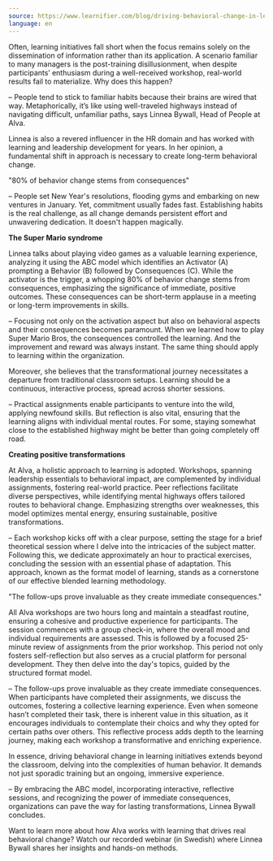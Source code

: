 ```yaml
---
source: https://www.learnifier.com/blog/driving-behavioral-change-in-learning-initiatives
language: en
---
```


Often, learning initiatives fall short when the focus remains solely on the dissemination of information rather than its application. A scenario familiar to many managers is the post-training disillusionment, when despite participants’ enthusiasm during a well-received workshop, real-world results fail to materialize. Why does this happen?

– People tend to stick to familiar habits because their brains are wired that way. Metaphorically, it’s like using well-traveled highways instead of navigating difficult, unfamiliar paths, says Linnea Bywall, Head of People at Alva.

Linnea is also a revered influencer in the HR domain and has worked with learning and leadership development for years. In her opinion, a fundamental shift in approach is necessary to create long-term behavioral change.

"80% of behavior change stems from consequences"

– People set New Year's resolutions, flooding gyms and embarking on new ventures in January. Yet, commitment usually fades fast. Establishing habits is the real challenge, as all change demands persistent effort and unwavering dedication. It doesn't happen magically.

**The Super Mario syndrome**

Linnea talks about playing video games as a valuable learning experience, analyzing it using the ABC model which identifies an Activator (A) prompting a Behavior (B) followed by Consequences (C). While the activator is the trigger, a whopping 80% of behavior change stems from consequences, emphasizing the significance of immediate, positive outcomes. These consequences can be short-term applause in a meeting or long-term improvements in skills.

– Focusing not only on the activation aspect but also on behavioral aspects and their consequences becomes paramount. When we learned how to play Super Mario Bros, the consequences controlled the learning. And the improvement and reward was always instant. The same thing should apply to learning within the organization.

Moreover, she believes that the transformational journey necessitates a departure from traditional classroom setups. Learning should be a continuous, interactive process, spread across shorter sessions.

– Practical assignments enable participants to venture into the wild, applying newfound skills. But reflection is also vital, ensuring that the learning aligns with individual mental routes. For some, staying somewhat close to the established highway might be better than going completely off road.

**Creating positive transformations**

At Alva, a holistic approach to learning is adopted. Workshops, spanning leadership essentials to behavioral impact, are complemented by individual assignments, fostering real-world practice. Peer reflections facilitate diverse perspectives, while identifying mental highways offers tailored routes to behavioral change. Emphasizing strengths over weaknesses, this model optimizes mental energy, ensuring sustainable, positive transformations.

– Each workshop kicks off with a clear purpose, setting the stage for a brief theoretical session where I delve into the intricacies of the subject matter. Following this, we dedicate approximately an hour to practical exercises, concluding the session with an essential phase of adaptation. This approach, known as the format model of learning, stands as a cornerstone of our effective blended learning methodology.

"The follow-ups prove invaluable as they create immediate consequences."

All Alva workshops are two hours long and maintain a steadfast routine, ensuring a cohesive and productive experience for participants. The session commences with a group check-in, where the overall mood and individual requirements are assessed. This is followed by a focused 25-minute review of assignments from the prior workshop. This period not only fosters self-reflection but also serves as a crucial platform for personal development. They then delve into the day's topics, guided by the structured format model.

– The follow-ups prove invaluable as they create immediate consequences. When participants have completed their assignments, we discuss the outcomes, fostering a collective learning experience. Even when someone hasn’t completed their task, there is inherent value in this situation, as it encourages individuals to contemplate their choics and why they opted for certain paths over others. This reflective process adds depth to the learning journey, making each workshop a transformative and enriching experience.

In essence, driving behavioral change in learning initiatives extends beyond the classroom, delving into the complexities of human behavior. It demands not just sporadic training but an ongoing, immersive experience.

– By embracing the ABC model, incorporating interactive, reflective sessions, and recognizing the power of immediate consequences, organizations can pave the way for lasting transformations, Linnea Bywall concludes.

Want to learn more about how Alva works with learning that drives real behavioral change? Watch our recorded webinar (in Swedish) where Linnea Bywall shares her insights and hands-on methods.
